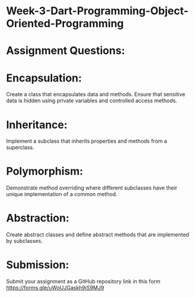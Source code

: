 # Week-3-Dart-Programming-Object-Oriented-Programming
# Assignment Questions:

# Encapsulation:

Create a class that encapsulates data and methods.
Ensure that sensitive data is hidden using private variables and controlled access methods.

# Inheritance:

Implement a subclass that inherits properties and methods from a superclass.

# Polymorphism:

Demonstrate method overriding where different subclasses have their unique implementation of a common method.

# Abstraction:

Create abstract classes and define abstract methods that are implemented by subclasses.

# Submission:

Submit your assignment as a GitHub repository link in this form https://forms.gle/uWoUJGaskh9jS9MJ9